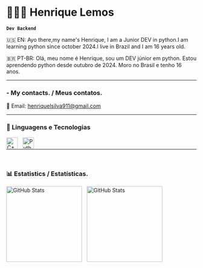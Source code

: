 # 👩🏻‍💻 Henrique Lemos

**`Dev Backend`**

🇺🇸 EN: Ayo there,my name's Henrique, I am a Junior DEV in python.I am learning python since october 2024.I live in Brazil and I am 16 years old.

🇧🇷 PT-BR: Olá, meu nome é Henrique, sou um DEV júnior em python. Estou aprendendo python desde outubro de 2024. Moro no Brasil e tenho 16 anos.

---

### - My contacts. / Meus contatos.
📧 Email: [henriquelsilva911@gmail.com](mailto:henriquelsilva911@gmail.com)

---


### 🤖 Linguagens e Tecnologias
<img 
    align="left" 
    alt="C++" 
    title="C++"
    width="30px" 
    style="padding-right: 10px;" 
    src="https://cdn.jsdelivr.net/gh/devicons/devicon/icons/cplusplus/cplusplus-original.svg" 
/>

<img 
    align="left" 
    alt="Python" 
    title="Python"
    width="30px" 
    style="padding-right: 10px;" 
    src="https://cdn.jsdelivr.net/gh/devicons/devicon@latest/icons/python/python-original.svg" 
/>

<br/>

---

<br/>

### 📊 Estatistics / Estatísticas.

<p>
  <img 
    align="left" 
    alt="GitHub Stats" 
    height="200" 
    style="padding-right: 10px;" 
    src="https://github-readme-stats.vercel.app/api?username=Henriquelemos911&show_icons=true&theme=tokyonight&include_all_commits=true&locale=pt-br" 
  />

<img 
      align="left" 
      alt="GitHub Stats" 
      height="200" 
      src="https://github-readme-stats.vercel.app/api/top-langs/?username=Henriquelemos911&theme=tokyonight&layout=compact&custom_title=Tecnologias&langs_count=9" 
  />

</p>
